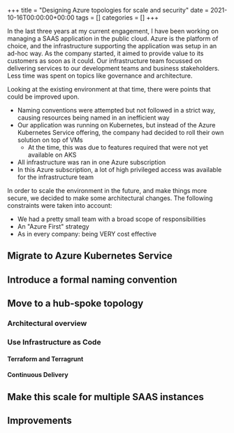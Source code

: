 +++
title = "Designing Azure topologies for scale and security"
date = 2021-10-16T00:00:00+00:00
tags = []
categories = []
+++

In the last three years at my current engagement, I have been working on managing a SAAS application in the public cloud. Azure is the platform of choice, and the infrastructure supporting the application was setup in an ad-hoc way. As the company started, it aimed to provide value to its customers as soon as it could. Our infrastructure team focussed on delivering services to our development teams and business stakeholders. Less time was spent on topics like governance and architecture.

Looking at the existing environment at that time, there were points that could be improved upon.

- Naming conventions were attempted but not followed in a strict way, causing resources being named in an inefficient way
- Our application was running on Kubernetes, but instead of the Azure Kubernetes Service offering, the company had decided to roll their own solution on top of VMs
  - At the time, this was due to features required that were not yet available on AKS
- All infrastructure was ran in one Azure subscription
- In this Azure subscription, a lot of high privileged access was available for the infrastructure team

In order to scale the environment in the future, and make things more secure, we decided to make some architectural changes. The following constraints were taken into account:

- We had a pretty small team with a broad scope of responsibilities
- An "Azure First" strategy
- As in every company: being VERY cost effective

## Migrate to Azure Kubernetes Service

## Introduce a formal naming convention

## Move to a hub-spoke topology

### Architectural overview

### Use Infrastructure as Code

#### Terraform and Terragrunt

#### Continuous Delivery

## Make this scale for multiple SAAS instances

## Improvements
